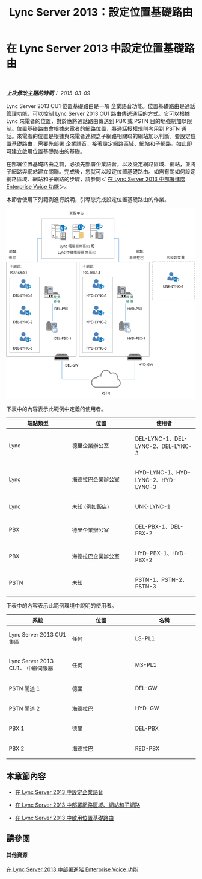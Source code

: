 ﻿---
title: Lync Server 2013：設定位置基礎路由
TOCTitle: 設定位置基礎路由
ms:assetid: 63cdc474-e80f-43b1-a237-9d9ed673300a
ms:mtpsurl: https://technet.microsoft.com/zh-tw/library/JJ994036(v=OCS.15)
ms:contentKeyID: 52056118
ms.date: 08/10/2015
mtps_version: v=OCS.15
ms.translationtype: HT
---

# 在 Lync Server 2013 中設定位置基礎路由

 

_**上次修改主題的時間：** 2015-03-09_

Lync Server 2013 CU1 位置基礎路由是一項 企業語音功能。位置基礎路由是通話管理功能，可以控制 Lync Server 2013 CU1 路由傳送通話的方式。它可以根據 Lync 來電者的位置，對於應將通話路由傳送到 PBX 或 PSTN 目的地強制加以限制。位置基礎路由會根據來電者的網路位置，將通話授權規則套用到 PSTN 通話。來電者的位置是根據與來電者連線之子網路相關聯的網站加以判斷。要設定位置基礎路由，需要先部署 企業語音，接著設定網路區域、網站和子網路。如此即可建立啟用位置基礎路由的基礎。

在部署位置基礎路由之前，必須先部署企業語音，以及設定網路區域、網站，並將子網路與網站建立關聯。完成後，您就可以設定位置基礎路由。如需有關如何設定網路區域、網站和子網路的步驟，請參閱＜ [在 Lync Server 2013 中部署進階 Enterprise Voice 功能](lync-server-2013-deploying-advanced-enterprise-voice-features.md)＞。

本節會使用下列範例進行說明，引導您完成設定位置基礎路由的作業。

![Enterprise Voice 以位置為基礎的路由範例](images/JJ994036.b6ef5afc-36ac-406f-8ec2-a87532b20612(OCS.15).png "Enterprise Voice 以位置為基礎的路由範例")

  
下表中的內容表示此範例中定義的使用者。


<table>
<colgroup>
<col style="width: 33%" />
<col style="width: 33%" />
<col style="width: 33%" />
</colgroup>
<thead>
<tr class="header">
<th>端點類型</th>
<th>位置</th>
<th>使用者</th>
</tr>
</thead>
<tbody>
<tr class="odd">
<td><p>Lync</p></td>
<td><p>德里企業辦公室</p></td>
<td><p>DEL-LYNC-1、DEL-LYNC-2、DEL-LYNC-3</p></td>
</tr>
<tr class="even">
<td><p>Lync</p></td>
<td><p>海德拉巴企業辦公室</p></td>
<td><p>HYD-LYNC-1、HYD-LYNC-2、HYD-LYNC-3</p></td>
</tr>
<tr class="odd">
<td><p>Lync</p></td>
<td><p>未知 (例如飯店)</p></td>
<td><p>UNK-LYNC-1</p></td>
</tr>
<tr class="even">
<td><p>PBX</p></td>
<td><p>德里企業辦公室</p></td>
<td><p>DEL-PBX-1、DEL-PBX-2</p></td>
</tr>
<tr class="odd">
<td><p>PBX</p></td>
<td><p>海德拉巴企業辦公室</p></td>
<td><p>HYD-PBX-1、HYD-PBX-2</p></td>
</tr>
<tr class="even">
<td><p>PSTN</p></td>
<td><p>未知</p></td>
<td><p>PSTN-1、PSTN-2、PSTN-3</p></td>
</tr>
</tbody>
</table>

  

下表中的內容表示此範例環境中說明的使用者。


<table>
<colgroup>
<col style="width: 33%" />
<col style="width: 33%" />
<col style="width: 33%" />
</colgroup>
<thead>
<tr class="header">
<th>系統</th>
<th>位置</th>
<th>名稱</th>
</tr>
</thead>
<tbody>
<tr class="odd">
<td><p>Lync Server 2013 CU1 集區</p></td>
<td><p>任何</p></td>
<td><p>LS-PL1</p></td>
</tr>
<tr class="even">
<td><p>Lync Server 2013 CU1、 中繼伺服器</p></td>
<td><p>任何</p></td>
<td><p>MS-PL1</p></td>
</tr>
<tr class="odd">
<td><p>PSTN 閘道 1</p></td>
<td><p>德里</p></td>
<td><p>DEL-GW</p></td>
</tr>
<tr class="even">
<td><p>PSTN 閘道 2</p></td>
<td><p>海德拉巴</p></td>
<td><p>HYD-GW</p></td>
</tr>
<tr class="odd">
<td><p>PBX 1</p></td>
<td><p>德里</p></td>
<td><p>DEL-PBX</p></td>
</tr>
<tr class="even">
<td><p>PBX 2</p></td>
<td><p>海德拉巴</p></td>
<td><p>RED-PBX</p></td>
</tr>
</tbody>
</table>


## 本章節內容

  - [在 Lync Server 2013 中設定企業語音](lync-server-2013-configuring-enterprise-voice.md)

  - [在 Lync Server 2013 中部署網路區域、網站和子網路](lync-server-2013-deploying-network-regions-sites-and-subnets.md)

  - [在 Lync Server 2013 中啟用位置基礎路由](lync-server-2013-enabling-location-based-routing.md)

## 請參閱

#### 其他資源

[在 Lync Server 2013 中部署進階 Enterprise Voice 功能](lync-server-2013-deploying-advanced-enterprise-voice-features.md)

